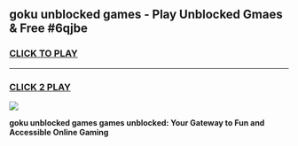 
## goku unblocked games - Play Unblocked Gmaes & Free #6qjbe
<h3>
<a href="https://premium.freeplayer.one?title=goku_unblocked_games&ref=03M">CLICK TO PLAY</a></h3>
<hr>

<h3>
<a href="https://premium.freeplayer.one?title=goku_unblocked_games&ref=03M">CLICK 2 PLAY</a>
  
</h3>

<a href="https://premium.freeplayer.one?title=goku_unblocked_games&ref=03M"><img src="https://clearcache.store/games.png"></a>


**goku unblocked games games unblocked: Your Gateway to Fun and Accessible Online Gaming**

